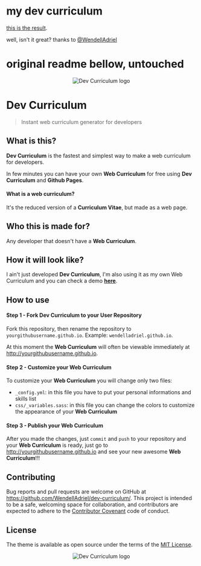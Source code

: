 # my dev curriculum

[this is the result](https://vltr.github.io/).

well, isn't it great? thanks to [@WendellAdriel](https://github.com/WendellAdriel/dev-curriculum)

# original readme bellow, untouched

<p align="center">
    <img src="screenshot.png" alt="Dev Curriculum logo">
</p>

# Dev Curriculum

> Instant web curriculum generator for developers

## What is this?

**Dev Curriculum** is the fastest and simplest way to make a web curriculum for developers.

In few minutes you can have your own **Web Curriculum** for free using **Dev Curriculum** and **Github Pages**.

#### What is a web curriculum?

It's the reduced version of a **Curriculum Vitae**, but made as a web page.

## Who this is made for?

Any developer that doesn't have a **Web Curriculum**.

## How it will look like?

I ain't just developed **Dev Curriculum**, I'm also using it as my own Web Curriculum and you can check a demo **[here](http://wendelladriel.github.io)**.

## How to use

#### Step 1 - Fork Dev Curriculum to your User Repository

Fork this repository, then rename the repository to `yourgithubusername.github.io`. Example: `wendelladriel.github.io`.

At this moment the **Web Curriculum** will often be viewable immediately at http://yourgithubusername.github.io.

#### Step 2 - Customize your Web Curriculum

To customize your **Web Curriculum** you will change only two files:
- `_config.yml`: in this file you have to put your personal informations and skills list
- `css/_variables.sass`: in this file you can change the colors to customize the appearance of your **Web Curriculum**

#### Step 3 - Publish your Web Curriculum

After you made the changes, just `commit` and `push` to your repository and your **Web Curriculum** is ready, just go to http://yourgithubusername.github.io and see your new awesome **Web Curriculum**!!!

## Contributing

Bug reports and pull requests are welcome on GitHub at https://github.com/WendellAdriel/dev-curriculum/. This project is intended to be a safe, welcoming space for collaboration, and contributors are expected to adhere to the [Contributor Covenant](http://contributor-covenant.org) code of conduct.

## License

The theme is available as open source under the terms of the [MIT License](http://opensource.org/licenses/MIT).

<p align="center">
    <img src="logo.png" alt="Dev Curriculum logo">
</p>
